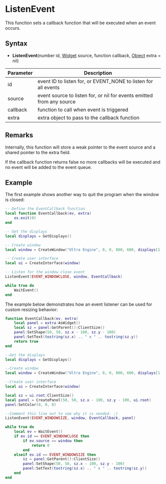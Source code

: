 # ListenEvent

This function sets a callback function that will be executed when an event occurs.

## Syntax

- **ListenEvent**(number id, [Widget](Widget.md) source, function callback, [Object](Object.md) extra = nil)

| Parameter | Description |
|---|---|
| id | event ID to listen for, or EVENT_NONE to listen for all events |
| source | event source to listen for, or nil for events emitted from any source |
| callback | function to call when event is triggered |
| extra | extra object to pass to the callback function |

## Remarks

Internally, this function will store a weak pointer to the event source and a shared pointer to the extra field.

If the callback function returns false no more callbacks will be executed and no event will be added to the event queue.

## Example

The first example shows another way to quit the program when the window is closed:

```lua
-- Define the EventCallback function
local function EventCallback(ev, extra)
    os.exit(0)
end

-- Get the displays
local displays = GetDisplays()

-- Create window
local window = CreateWindow("Ultra Engine", 0, 0, 800, 600, displays[1])

-- Create user interface
local ui = CreateInterface(window)

-- Listen for the window close event
ListenEvent(EVENT_WINDOWCLOSE, window, EventCallback)

while true do
    WaitEvent()
end
```

The example below demonstrates how an event listener can be used for custom resizing behavior:

```lua
function EventCallback(ev, extra)
    local panel = extra:AsWidget()
    local sz = panel:GetParent():ClientSize()
    panel:SetShape(50, 50, sz.x - 100, sz.y - 100)
    panel:SetText(tostring(sz.x) .. " x " .. tostring(sz.y))
    return true
end

--Get the displays
local displays = GetDisplays()

--Create window
local window = CreateWindow("Ultra Engine", 0, 0, 800, 600, displays[1], WINDOW_TITLEBAR | WINDOW_RESIZABLE)

--Create user interface
local ui = CreateInterface(window)

local sz = ui.root:ClientSize()
local panel = CreatePanel(50, 50, sz.x - 100, sz.y - 100, ui.root)
panel:SetColor(0, 0, 0)

--Comment this line out to see why it is needed. ;)
ListenEvent(EVENT_WINDOWSIZE, window, EventCallback, panel)

while true do
    local ev = WaitEvent()
    if ev.id == EVENT_WINDOWCLOSE then
        if ev.source == window then
            return 0
        end
    elseif ev.id == EVENT_WINDOWSIZE then
        sz = panel:GetParent():ClientSize()
        panel:SetShape(50, 50, sz.x - 100, sz.y - 100)
        panel:SetText(tostring(sz.x) .. " x " .. tostring(sz.y))
    end
end
```
